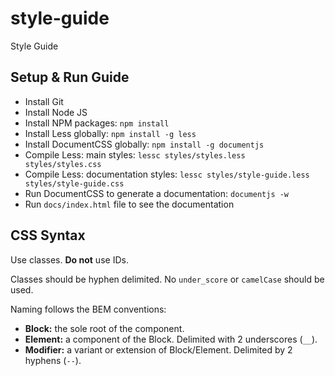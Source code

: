 # style-guide

Style Guide

## Setup & Run Guide
- Install Git
- Install Node JS
- Install NPM packages: ``npm install``
- Install Less globally: ``npm install -g less``
- Install DocumentCSS globally: ``npm install -g documentjs``
- Compile Less: main styles: ``lessc styles/styles.less styles/styles.css``
- Compile Less: documentation styles: ``lessc styles/style-guide.less styles/style-guide.css``
- Run DocumentCSS to generate a documentation: ``documentjs -w``
- Run ``docs/index.html`` file to see the documentation


## CSS Syntax

Use classes. **Do not** use IDs.

Classes should be hyphen delimited. No `under_score` or `camelCase` should be used.

Naming follows the BEM conventions:

* **Block:** the sole root of the component.
* **Element:** a component of the Block. Delimited with 2 underscores (`__`).
* **Modifier:** a variant or extension of Block/Element. Delimited by 2 hyphens (`--`).